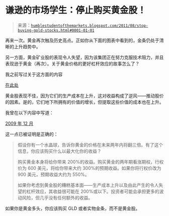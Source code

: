 <!--yml

分类：未分类

日期：2024-05-18 04:16:58

-->

# 谦逊的市场学生：停止购买黄金股！

> 来源：[`humblestudentofthemarkets.blogspot.com/2011/08/stop-buying-gold-stocks.html#0001-01-01`](https://humblestudentofthemarkets.blogspot.com/2011/08/stop-buying-gold-stocks.html#0001-01-01)

再来一次。黄金再次触及历史高点。正如你从下面的图表中看到的，金条仍处于清晰的上升趋势中。

另一方面，黄金矿业股的表现令人失望，因为该集团正在努力克服技术阻力，并且表现逊于黄金（再次）。关于黄金价格的更好杠杆效应的故事怎么了？

我之前写过关于这方面的内容

[在此处](http://humblestudentofthemarkets.blogspot.com/2009/12/embarassing-question-for-gold-bugs.html)

黄金股表现不佳，因为它们的生产成本在上升，这对收益构成了逆风——推动股价的因素。是的，它们地下所拥有的价值的增长，但提取这些价值的成本也在上升。

我曾在以下内容中写道：

[2009 年 12 月](http://humblestudentofthemarkets.blogspot.com/2009/12/why-you-shouldnt-buy-gold-stocks.html)

这一点已被证明是正确的：

> 假设你有一个水晶球，告诉你黄金的价格在未来两年内将翻三倍。有了这个信息，你应该购买什么以最大化你的收益？
> 
> 购买黄金本身将给你带来 200%的收益。购买黄金的两年期看涨期权，行权价为 600 美元，将给你带来大约 300%的预期收益。如果你将行权价改为 900 美元，预期收益大约为 550%。
> 
> 如果你考虑到黄金股的糟糕基本面——生产成本上升以及由此产生的令人失望的杠杆效应，其收益很可能在 200%或以下。投资者可能会承担更多的波动风险，但几乎没有任何额外的收益。

如果你是黄金多头，你应该购买 GLD 或者实物金条，而不是黄金股。
